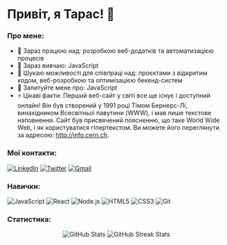 # Привіт, я Тарас! 👋

### Про мене:
- 🔭 Зараз працюю над: розробкою веб-додатків та автоматизацією процесів
- 🌱 Зараз вивчаю: JavaScript
- 👯 Шукаю можливості для співпраці над: проєктами з відкритим кодом, веб-розробкою та оптимізацією бекенд-систем
- 💬 Запитуйте мене про: JavaScript
- ⚡ Цікаві факти: Перший веб-сайт у світі все ще існує і доступний онлайн! Він був створений у 1991 році Тімом Бернерс-Лі, винахідником Всесвітньої павутини (WWW), і мав лише текстове наповнення. Сайт був присвячений поясненню, що таке World Wide Web, і як користуватися гіпертекстом. Ви можете його переглянути за адресою: http://info.cern.ch.

### Мої контакти:
[![LinkedIn](https://img.shields.io/badge/LinkedIn-%230077B5.svg?style=for-the-badge&logo=linkedin&logoColor=white)](https://www.linkedin.com/in/ваше-ім'я)
[![Twitter](https://img.shields.io/badge/Twitter-%231DA1F2.svg?style=for-the-badge&logo=twitter&logoColor=white)](https://twitter.com/ваше-ім'я)
[![Gmail](https://img.shields.io/badge/Gmail-D14836?style=for-the-badge&logo=gmail&logoColor=white)](mailto:ваш_email@gmail.com)

### Навички:
![JavaScript](https://img.shields.io/badge/JavaScript-%23F7DF1E.svg?style=for-the-badge&logo=javascript&logoColor=black)
![React](https://img.shields.io/badge/React-%2320232a.svg?style=for-the-badge&logo=react&logoColor=%2361DAFB)
![Node.js](https://img.shields.io/badge/Node.js-%23339933.svg?style=for-the-badge&logo=node-dot-js&logoColor=white)
![HTML5](https://img.shields.io/badge/HTML5-%23E34F26.svg?style=for-the-badge&logo=html5&logoColor=white)
![CSS3](https://img.shields.io/badge/CSS3-%231572B6.svg?style=for-the-badge&logo=css3&logoColor=white)
![Git](https://img.shields.io/badge/Git-%23F05033.svg?style=for-the-badge&logo=git&logoColor=white)

### Статистика:

<p align="center">
  <img src="https://github-readme-stats.vercel.app/api?username=ваш_нікнейм&show_icons=true&hide_title=false&count_private=true&hide=prs,issues&theme=radical" alt="GitHub Stats" />
  <img src="https://github-readme-streak-stats.herokuapp.com/?user=ваш_нікнейм&theme=radical" alt="GitHub Streak Stats" />
</p>




